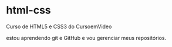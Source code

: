 # html-css
 Curso de HTML5 e CSS3 do CursoemVideo


estou aprendendo git e GitHub e vou gerenciar meus repositórios.